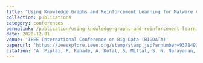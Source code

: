 ```yaml
---
title: "Using Knowledge Graphs and Reinforcement Learning for Malware Analysis"
collection: publications
category: conferences
permalink: /publication/using-knowledge-graphs-and-reinforcement-learning-for-malware-analysis/
date: 2020-12-01
venue: 'IEEE International Conference on Big Data (BIGDATA)'
paperurl: 'https://ieeexplore.ieee.org/stamp/stamp.jsp?arnumber=9378491'
citation: 'A. Piplai, P. Ranade, A. Kotal, S. Mittal, S. N. Narayanan, A. Joshi, "Using Knowledge Graphs and Reinforcement Learning for Malware Analysis", IEEE International Conference on Big Data (BIGDATA), 2020.'
---
```

